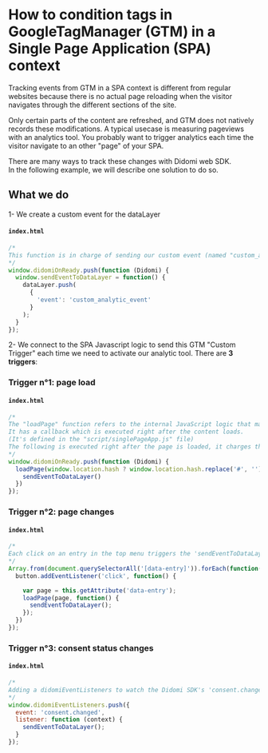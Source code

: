 # How to condition tags in GoogleTagManager (GTM) in a Single Page Application (SPA) context

Tracking events from GTM in a SPA context is different from regular websites because there is no actual page reloading when the visitor navigates through the different sections of the site.

Only certain parts of the content are refreshed, and GTM does not natively records these modifications. A typical usecase is measuring pageviews with an analytics tool. You probably want to trigger analytics each time the visitor navigate to an other "page" of your SPA.

There are many ways to track these changes with Didomi web SDK.  
In the following example, we will describe one solution to do so.


## What we do

1- We create a custom event for the dataLayer

#### **`index.html`**
```JavaScript
/*
This function is in charge of sending our custom event (named "custom_analytic_event") in the dataLayer
*/
window.didomiOnReady.push(function (Didomi) {
  window.sendEventToDataLayer = function() {
    dataLayer.push(
      {
        'event': 'custom_analytic_event'
      }
    );
  }
});
```

2- We connect to the SPA Javascript logic to send this GTM "Custom Trigger" each time we need to activate our analytic tool.
There are **3 triggers**:

### Trigger n°1:  page load

#### **`index.html`**
```javascript
/*
The "loadPage" function refers to the internal JavaScript logic that manages the loading of SPA pages.
It has a callback which is executed right after the content loads.
(It's defined in the "script/singlePageApp.js" file)
The following is executed right after the page is loaded, it charges the 'page1' if the first parameter is undefined.
*/
window.didomiOnReady.push(function (Didomi) {
  loadPage(window.location.hash ? window.location.hash.replace('#', '') : 'page1', function() {
    sendEventToDataLayer()
  })
});
```

### Trigger n°2: page changes

#### **`index.html`**
```JavaScript
/*
Each click on an entry in the top menu triggers the 'sendEventToDataLayer' function.
*/
Array.from(document.querySelectorAll('[data-entry]')).forEach(function(button) {
  button.addEventListener('click', function() {

    var page = this.getAttribute('data-entry');
    loadPage(page, function() {
      sendEventToDataLayer();
    });
  })
});
```

### Trigger n°3: consent status changes

#### **`index.html`**
```JavaScript
/*
Adding a didomiEventListeners to watch the Didomi SDK's 'consent.changed' allows to send again the custom event in the dataLayer when the user changes his consent status on the cookie notice.
*/
window.didomiEventListeners.push({
  event: 'consent.changed',
  listener: function (context) {
    sendEventToDataLayer();
  }
});
```
